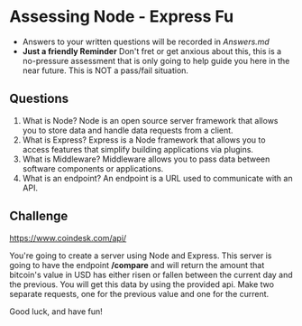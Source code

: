 # Assessing Node - Express Fu
* Answers to your written questions will be recorded in *Answers.md* 
* **Just a friendly Reminder** Don't fret or get anxious about this, this is a no-pressure assessment that is only going to help guide you here in the near future. This is NOT a pass/fail situation. 

## Questions
1. What is Node?
	Node is an open source server framework that allows you to store data and handle data requests from a client.
2. What is Express?
	Express is a Node framework that allows you to access features that simplify building applications via plugins.
3. What is Middleware?
	Middleware allows you to pass data between software components or applications.
4. What is an endpoint?
	An endpoint is a URL used to communicate with an API.

## Challenge

https://www.coindesk.com/api/

You're going to create a server using Node and Express. This server is going to have the endpoint **/compare** and will return the amount that bitcoin's value in USD has either risen or fallen between the current day and the previous. You will get this data by using the provided api. Make two separate requests, one for the previous value and one for the current.

Good luck, and have fun!